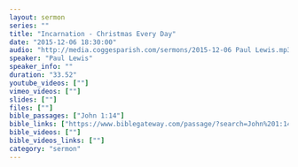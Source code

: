 ```yaml
---
layout: sermon
series: ""
title: "Incarnation - Christmas Every Day"
date: "2015-12-06 18:30:00"
audio: "http://media.coggesparish.com/sermons/2015-12-06 Paul Lewis.mp3"
speaker: "Paul Lewis"
speaker_info: ""
duration: "33.52"
youtube_videos: [""]
vimeo_videos: [""]
slides: [""]
files: [""]
bible_passages: ["John 1:14"]
bible_links: ["https://www.biblegateway.com/passage/?search=John%201:14&version=NIV"]
bible_videos: [""]
bible_videos_links: [""]
category: "sermon"
---
```

